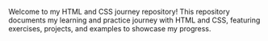 Welcome to my HTML and CSS journey repository! This repository documents my learning and practice journey with HTML and CSS, featuring exercises, projects, and examples to showcase my progress.
